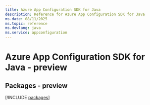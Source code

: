 ```yaml
---
title: Azure App Configuration SDK for Java
description: Reference for Azure App Configuration SDK for Java
ms.date: 08/11/2025
ms.topic: reference
ms.devlang: java
ms.service: appconfiguration
---
```

# Azure App Configuration SDK for Java - preview
## Packages - preview
[!INCLUDE [packages](app-configuration-index.md)]